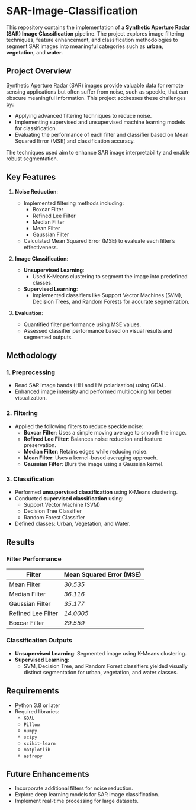 # SAR-Image-Classification

This repository contains the implementation of a **Synthetic Aperture Radar (SAR) Image Classification** pipeline. The project explores image filtering techniques, feature enhancement, and classification methodologies to segment SAR images into meaningful categories such as **urban**, **vegetation**, and **water**.

## Project Overview

Synthetic Aperture Radar (SAR) images provide valuable data for remote sensing applications but often suffer from noise, such as speckle, that can obscure meaningful information. This project addresses these challenges by:

- Applying advanced filtering techniques to reduce noise.
- Implementing supervised and unsupervised machine learning models for classification.
- Evaluating the performance of each filter and classifier based on Mean Squared Error (MSE) and classification accuracy.

The techniques used aim to enhance SAR image interpretability and enable robust segmentation.

## Key Features

1. **Noise Reduction**:
   - Implemented filtering methods including:
     - Boxcar Filter
     - Refined Lee Filter
     - Median Filter
     - Mean Filter
     - Gaussian Filter
   - Calculated Mean Squared Error (MSE) to evaluate each filter’s effectiveness.

2. **Image Classification**:
   - **Unsupervised Learning**:
     - Used K-Means clustering to segment the image into predefined classes.
   - **Supervised Learning**:
     - Implemented classifiers like Support Vector Machines (SVM), Decision Trees, and Random Forests for accurate segmentation.

3. **Evaluation**:
   - Quantified filter performance using MSE values.
   - Assessed classifier performance based on visual results and segmented outputs.

## Methodology

### 1. Preprocessing
- Read SAR image bands (HH and HV polarization) using GDAL.
- Enhanced image intensity and performed multilooking for better visualization.

### 2. Filtering
- Applied the following filters to reduce speckle noise:
  - **Boxcar Filter**: Uses a simple moving average to smooth the image.
  - **Refined Lee Filter**: Balances noise reduction and feature preservation.
  - **Median Filter**: Retains edges while reducing noise.
  - **Mean Filter**: Uses a kernel-based averaging approach.
  - **Gaussian Filter**: Blurs the image using a Gaussian kernel.

### 3. Classification
- Performed **unsupervised classification** using K-Means clustering.
- Conducted **supervised classification** using:
  - Support Vector Machine (SVM)
  - Decision Tree Classifier
  - Random Forest Classifier
- Defined classes: Urban, Vegetation, and Water.

## Results

### Filter Performance
| Filter            | Mean Squared Error (MSE) |
|--------------------|---------------------------|
| Mean Filter        | *30.535*                  |
| Median Filter      | *36.116*                  |
| Gaussian Filter    | *35.177*                  |
| Refined Lee Filter | *14.0005*                  |
| Boxcar Filter      | *29.559*                  |

### Classification Outputs
- **Unsupervised Learning**: Segmented image using K-Means clustering.
- **Supervised Learning**:
  - SVM, Decision Tree, and Random Forest classifiers yielded visually distinct segmentation for urban, vegetation, and water classes.

## Requirements

- Python 3.8 or later
- Required libraries:
  - `GDAL`
  - `Pillow`
  - `numpy`
  - `scipy`
  - `scikit-learn`
  - `matplotlib`
  - `astropy`

## Future Enhancements

- Incorporate additional filters for noise reduction.
- Explore deep learning models for SAR image classification.
- Implement real-time processing for large datasets.
